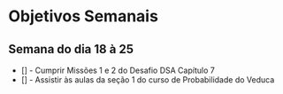 # Objetivos Semanais

## Semana do dia 18 à 25

* [] - Cumprir Missões 1 e 2 do Desafio DSA Capítulo 7
* [] - Assistir às aulas da seção 1 do curso de Probabilidade do Veduca
